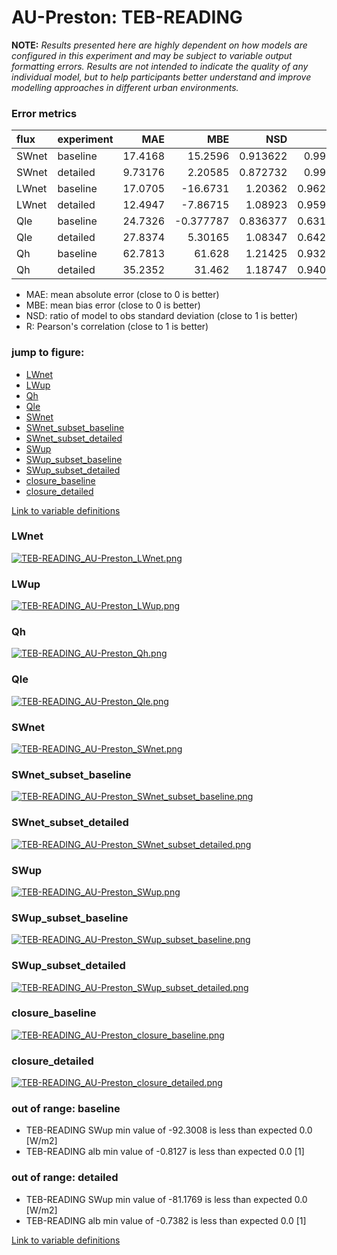 # AU-Preston: TEB-READING

**NOTE:** *Results presented here are highly dependent on how models are configured in this experiment and may be subject to variable output formatting errors. Results are not intended to indicate the quality of any individual model, but to help participants better understand and improve modelling approaches in different urban environments.*

### Error metrics

| flux   | experiment   |      MAE |        MBE |      NSD |        R |      NMAE |
|:-------|:-------------|---------:|-----------:|---------:|---------:|----------:|
| SWnet  | baseline     | 17.4168  |  15.2596   | 0.913622 | 0.99849  | 0.0599908 |
| SWnet  | detailed     |  9.73176 |   2.20585  | 0.872732 | 0.99852  | 0.0335202 |
| LWnet  | baseline     | 17.0705  | -16.6731   | 1.20362  | 0.962853 | 0.241407  |
| LWnet  | detailed     | 12.4947  |  -7.86715  | 1.08923  | 0.959218 | 0.176698  |
| Qle    | baseline     | 24.7326  |  -0.377787 | 0.836377 | 0.631247 | 0.749079  |
| Qle    | detailed     | 27.8374  |   5.30165  | 1.08347  | 0.642714 | 0.843116  |
| Qh     | baseline     | 62.7813  |  61.628    | 1.21425  | 0.932716 | 1.68196   |
| Qh     | detailed     | 35.2352  |  31.462    | 1.18747  | 0.940139 | 0.943977  |

 - MAE: mean absolute error (close to 0 is better)
 - MBE: mean bias error (close to 0 is better)
 - NSD: ratio of model to obs standard deviation (close to 1 is better)
 - R: Pearson's correlation (close to 1 is better)

### jump to figure:
 - [LWnet](#lwnet)
 - [LWup](#lwup)
 - [Qh](#qh)
 - [Qle](#qle)
 - [SWnet](#swnet)
 - [SWnet_subset_baseline](#swnet_subset_baseline)
 - [SWnet_subset_detailed](#swnet_subset_detailed)
 - [SWup](#swup)
 - [SWup_subset_baseline](#swup_subset_baseline)
 - [SWup_subset_detailed](#swup_subset_detailed)
 - [closure_baseline](#closure_baseline)
 - [closure_detailed](#closure_detailed)

[Link to variable definitions](../modelattrs/variable_definitions.md)

### <a name="lwnet"></a>LWnet
[![TEB-READING_AU-Preston_LWnet.png](TEB-READING_AU-Preston_LWnet.png)](TEB-READING_AU-Preston_LWnet.png)

### <a name="lwup"></a>LWup
[![TEB-READING_AU-Preston_LWup.png](TEB-READING_AU-Preston_LWup.png)](TEB-READING_AU-Preston_LWup.png)

### <a name="qh"></a>Qh
[![TEB-READING_AU-Preston_Qh.png](TEB-READING_AU-Preston_Qh.png)](TEB-READING_AU-Preston_Qh.png)

### <a name="qle"></a>Qle
[![TEB-READING_AU-Preston_Qle.png](TEB-READING_AU-Preston_Qle.png)](TEB-READING_AU-Preston_Qle.png)

### <a name="swnet"></a>SWnet
[![TEB-READING_AU-Preston_SWnet.png](TEB-READING_AU-Preston_SWnet.png)](TEB-READING_AU-Preston_SWnet.png)

### <a name="swnet_subset_baseline"></a>SWnet_subset_baseline
[![TEB-READING_AU-Preston_SWnet_subset_baseline.png](TEB-READING_AU-Preston_SWnet_subset_baseline.png)](TEB-READING_AU-Preston_SWnet_subset_baseline.png)

### <a name="swnet_subset_detailed"></a>SWnet_subset_detailed
[![TEB-READING_AU-Preston_SWnet_subset_detailed.png](TEB-READING_AU-Preston_SWnet_subset_detailed.png)](TEB-READING_AU-Preston_SWnet_subset_detailed.png)

### <a name="swup"></a>SWup
[![TEB-READING_AU-Preston_SWup.png](TEB-READING_AU-Preston_SWup.png)](TEB-READING_AU-Preston_SWup.png)

### <a name="swup_subset_baseline"></a>SWup_subset_baseline
[![TEB-READING_AU-Preston_SWup_subset_baseline.png](TEB-READING_AU-Preston_SWup_subset_baseline.png)](TEB-READING_AU-Preston_SWup_subset_baseline.png)

### <a name="swup_subset_detailed"></a>SWup_subset_detailed
[![TEB-READING_AU-Preston_SWup_subset_detailed.png](TEB-READING_AU-Preston_SWup_subset_detailed.png)](TEB-READING_AU-Preston_SWup_subset_detailed.png)

### <a name="closure_baseline"></a>closure_baseline
[![TEB-READING_AU-Preston_closure_baseline.png](TEB-READING_AU-Preston_closure_baseline.png)](TEB-READING_AU-Preston_closure_baseline.png)

### <a name="closure_detailed"></a>closure_detailed
[![TEB-READING_AU-Preston_closure_detailed.png](TEB-READING_AU-Preston_closure_detailed.png)](TEB-READING_AU-Preston_closure_detailed.png)

### out of range: baseline

 - TEB-READING SWup min value of -92.3008 is less than expected 0.0 [W/m2]
 - TEB-READING alb min value of -0.8127 is less than expected 0.0 [1]

### out of range: detailed

 - TEB-READING SWup min value of -81.1769 is less than expected 0.0 [W/m2]
 - TEB-READING alb min value of -0.7382 is less than expected 0.0 [1]


[Link to variable definitions](../modelattrs/variable_definitions.md)


